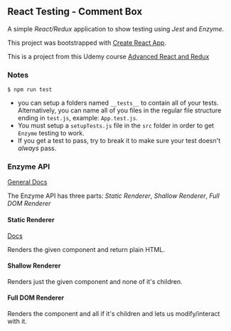 ## React Testing - Comment Box

A simple *React/Redux* application to show testing using *Jest* and *Enzyme*.

This project was bootstrapped with [Create React App](https://github.com/facebook/create-react-app).

This is a project from this Udemy course [Advanced React and Redux](https://www.udemy.com/react-redux-tutorial/learn/v4/overview)


### Notes

```
$ npm run test

```

* you can setup a folders named `__tests__` to contain all of your tests. Alternatively, you can name all of you files in the regular file structure ending in `test.js`, example: `App.test.js`.
* You must setup a `setupTests.js` file in the `src` folder in order to get `Enzyme` testing to work.
* If you get a test to pass, try to break it to make sure your test doesn't _always_ pass.


### Enzyme API

[General Docs](https://airbnb.io/enzyme/)

The Enzyme API has three parts: *Static Renderer*, *Shallow Renderer*, *Full DOM Renderer*

#### Static Renderer

[Docs](https://airbnb.io/enzyme/docs/api/shallow.html)

Renders the given component and return plain HTML.

#### Shallow Renderer

Renders just the given component and none of it's children.

#### Full DOM Renderer

Renders the component and all if it's children and lets us modify/interact with it.
